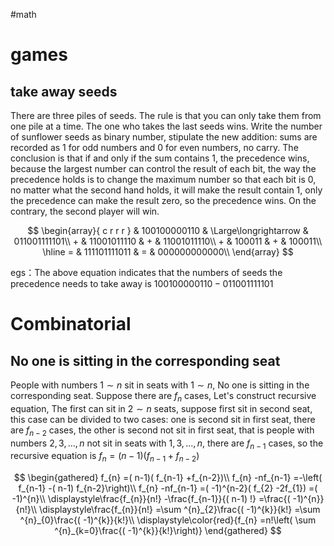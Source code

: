 #math

# games

## take away seeds

There are three piles of seeds. The rule is that you can only take them from one pile at a time. The one who takes the last seeds wins. Write the number of sunflower seeds as binary number, stipulate the new addition: sums are recorded as 1 for odd numbers and 0 for even numbers, no carry. The conclusion is that if and only if the sum contains 1, the precedence wins, because the largest number can control the result of each bit, the way the precedence holds is to change the maximum number so that each bit is 0, no matter what the second hand holds, it will make the result contain 1, only the precedence can make the result zero, so the precedence wins. On the contrary, the second player will win.

$$
\begin{array}{ c r r r }     & 100100000110 & \Large\longrightarrow   & 011001111101\\    + & 11001011110  &     + & 11001011110\\    + & 100011       &     + & 100011\\    \hline    = & 111101111011 &     = & 000000000000\\    \end{array}
$$

egs：The above equation indicates that the numbers of seeds the precedence needs to  take away is $100100000110-011001111101$

# Combinatorial

## No one is sitting in the corresponding seat

People with numbers $1\sim n$ sit in seats with $1\sim n$, No one is sitting in the corresponding seat. Suppose there are $f_n$ cases, Let's construct recursive equation, The first can sit in $2 \sim n$ seats, suppose first sit in second seat, this case can be divided to two cases: one is second sit in first seat, there are $f_{n-2}$ cases, the other is second not sit in first seat, that is people with numbers $2,3,...,n$ not sit in seats with $1,3,...,n$, there are $f_{n-1}$ cases, so the recursive equation is $f_{n} =( n-1)( f_{n-1} +f_{n-2})$

$$
\begin{gathered}
f_{n} =( n-1)( f_{n-1} +f_{n-2})\\
f_{n} -nf_{n-1} =-\left( f_{n-1} -( n-1) f_{n-2}\right)\\
f_{n} -nf_{n-1} =( -1)^{n-2}( f_{2} -2f_{1}) =( -1)^{n}\\
\displaystyle\frac{f_{n}}{n!} -\frac{f_{n-1}}{( n-1) !} =\frac{( -1)^{n}}{n!}\\
\displaystyle\frac{f_{n}}{n!} =\sum ^{n}_{2}\frac{( -1)^{k}}{k!} =\sum ^{n}_{0}\frac{( -1)^{k}}{k!}\\
\displaystyle\color{red}{f_{n} =n!\left( \sum ^{n}_{k=0}\frac{( -1)^{k}}{k!}\right)}
\end{gathered}
$$
